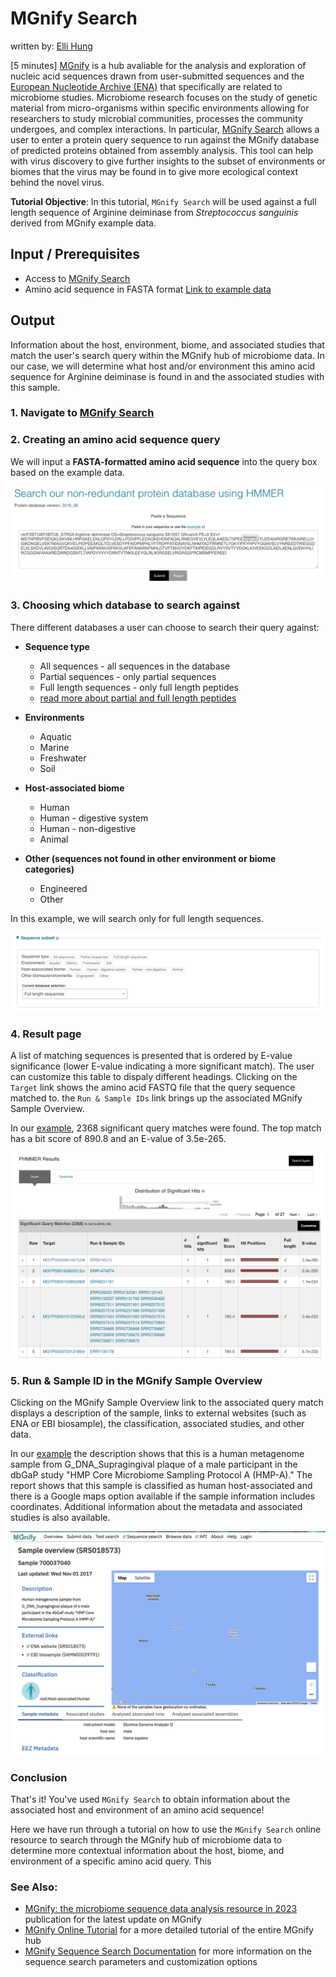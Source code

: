 # MGnify Search
written by: [Elli Hung](https://github.com/ellihung)

[5 minutes] [MGnify](https://www.ebi.ac.uk/metagenomics/) is a hub avaliable for the analysis and exploration of nucleic acid sequences drawn from user-submitted sequences and the [European Nucleotide Archive (ENA)](https://www.ebi.ac.uk/ena/browser/home) that specifically are related to microbiome studies. Microbiome research focuses on the study of genetic material from micro-organisms within specific environments allowing for researchers to study microbial communities, processes the community undergoes, and complex interactions. In particular, [MGnify Search](https://www.ebi.ac.uk/metagenomics/sequence-search/search/phmmer) allows a user to enter a protein query sequence to run against the MGnify database of predicted proteins obtained from assembly analysis. This tool can help with virus discovery to give further insights to the subset of environments or biomes that the virus may be found in to give more ecological context behind the novel virus.


**Tutorial Objective**: In this tutorial, `MGnify Search` will be used against a full length sequence of Arginine deiminase from _Streptococcus sanguinis_ derived from MGnify example data.

## Input / Prerequisites
* Access to [MGnify Search](https://www.ebi.ac.uk/metagenomics/sequence-search/search/phmmer)
* Amino acid sequence in FASTA format [Link to example data](img/MGnify_search/example_data.fa)


## Output

Information about the host, environment, biome, and associated studies that match the user's search query within the MGnify hub of microbiome data. In our case, we will determine what host and/or environment this amino acid sequence for Arginine deiminase is found in and the associated studies with this sample. 

### 1. Navigate to [MGnify Search](https://www.ebi.ac.uk/metagenomics/sequence-search/search/phmmer)

### 2. Creating an amino acid sequence query

We will input a **FASTA-formatted amino acid sequence** into the query box based on the example data.

![](img/MGnify_search/images/example_query.png)

### 3. Choosing which database to search against

There different databases a user can choose to search their query against:

* **Sequence type**
  * All sequences - all sequences in the database
  * Partial sequences - only partial sequences
  * Full length sequences - only full length peptides
  * [read more about partial and full length peptides](https://emg-docs.readthedocs.io/en/latest/sequence-search.html#partial-and-full-length-peptides)
  
* **Environments**
  * Aquatic
  * Marine
  * Freshwater
  * Soil
  
* **Host-associated biome**
  * Human
  * Human - digestive system
  * Human - non-digestive
  * Animal

* **Other (sequences not found in other environment or biome categories)**
  * Engineered
  * Other
  
In this example, we will search only for full length sequences.

![](img/MGnify_search/images/sequence_subset.png)

### 4. Result page

A list of matching sequences is presented that is ordered by E-value significance (lower E-value indicating a more significant match). The user can customize this table to dispaly different headings. Clicking on the `Target` link shows the amino acid FASTQ file that the query sequence matched to. the `Run & Sample IDs` link brings up the associated MGnify Sample Overview.

In our [example](https://www.ebi.ac.uk/metagenomics/sequence-search/results/7CFA9DC8-900B-11EE-B07A-5352765DAC3F/score), 2368 significant query matches were found. The top match has a bit score of 890.8 and an E-value of 3.5e-265.

![](img/MGnify_search/images/results.png)

### 5. Run & Sample ID in the MGnify Sample Overview

Clicking on the MGnify Sample Overview link to the associated query match displays a description of the sample, links to external websites (such as ENA or EBI biosample), the classification, associated studies, and other data.

In our [example](https://www.ebi.ac.uk/metagenomics/samples/SRS018573) the description shows that this is a human metagenome sample from G_DNA_Supragingival plaque of a male participant in the dbGaP study "HMP Core Microbiome Sampling Protocol A (HMP-A)." The report shows that this sample is classified as human host-associated and there is a Google maps option available if the sample information includes coordinates. Additional information about the metadata and associated studies is also available.

![](img/MGnify_search/images/sample_overview.png)

### Conclusion

That's it! You've used `MGnify Search` to obtain information about the associated host and environment of an amino acid sequence!

Here we have run through a tutorial on how to use the `MGnify Search` online resource to search through the MGnify hub of microbiome data to determine more contextual information about the host, biome, and environment of a specific amino acid query. This 

### See Also:

* [MGnify: the microbiome sequence data analysis resource in 2023](https://academic.oup.com/nar/article/51/D1/D753/6880769?login=false) publication for the latest update on MGnify
* [MGnify Online Tutorial](https://www.ebi.ac.uk/training/online/courses/mgnify-quick-tour/) for a more detailed tutorial of the entire MGnify hub
* [MGnify Sequence Search Documentation](https://docs.mgnify.org/src/docs/sequence-search.html) for more information on the sequence search parameters and customization options

